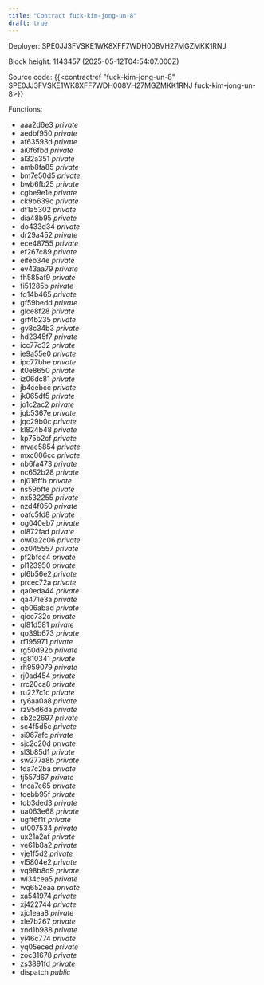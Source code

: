 ```yaml
---
title: "Contract fuck-kim-jong-un-8"
draft: true
---
```

Deployer: SPE0JJ3FVSKE1WK8XFF7WDH008VH27MGZMKK1RNJ


 



Block height: 1143457 (2025-05-12T04:54:07.000Z)

Source code: {{<contractref "fuck-kim-jong-un-8" SPE0JJ3FVSKE1WK8XFF7WDH008VH27MGZMKK1RNJ fuck-kim-jong-un-8>}}

Functions:

* aaa2d6e3 _private_
* aedbf950 _private_
* af63593d _private_
* ai0f6fbd _private_
* al32a351 _private_
* amb8fa85 _private_
* bm7e50d5 _private_
* bwb6fb25 _private_
* cgbe9e1e _private_
* ck9b639c _private_
* df1a5302 _private_
* dia48b95 _private_
* do433d34 _private_
* dr29a452 _private_
* ece48755 _private_
* ef267c89 _private_
* eifeb34e _private_
* ev43aa79 _private_
* fh585af9 _private_
* fi51285b _private_
* fq14b465 _private_
* gf59bedd _private_
* glce8f28 _private_
* grf4b235 _private_
* gv8c34b3 _private_
* hd2345f7 _private_
* icc77c32 _private_
* ie9a55e0 _private_
* ipc77bbe _private_
* it0e8650 _private_
* iz06dc81 _private_
* jb4cebcc _private_
* jk065df5 _private_
* jo1c2ac2 _private_
* jqb5367e _private_
* jqc29b0c _private_
* kl824b48 _private_
* kp75b2cf _private_
* mvae5854 _private_
* mxc006cc _private_
* nb6fa473 _private_
* nc652b28 _private_
* nj016ffb _private_
* ns59bffe _private_
* nx532255 _private_
* nzd4f050 _private_
* oafc5fd8 _private_
* og040eb7 _private_
* ol872fad _private_
* ow0a2c06 _private_
* oz045557 _private_
* pf2bfcc4 _private_
* pl123950 _private_
* pl6b56e2 _private_
* prcec72a _private_
* qa0eda44 _private_
* qa471e3a _private_
* qb06abad _private_
* qicc732c _private_
* ql81d581 _private_
* qo39b673 _private_
* rf195971 _private_
* rg50d92b _private_
* rg810341 _private_
* rh959079 _private_
* rj0ad454 _private_
* rrc20ca8 _private_
* ru227c1c _private_
* ry6aa0a8 _private_
* rz95d6da _private_
* sb2c2697 _private_
* sc4f5d5c _private_
* si967afc _private_
* sjc2c20d _private_
* sl3b85d1 _private_
* sw277a8b _private_
* tda7c2ba _private_
* tj557d67 _private_
* tnca7e65 _private_
* toebb95f _private_
* tqb3ded3 _private_
* ua063e68 _private_
* ugff6f1f _private_
* ut007534 _private_
* ux21a2af _private_
* ve61b8a2 _private_
* vje1f5d2 _private_
* vl5804e2 _private_
* vq98b8d9 _private_
* wl34cea5 _private_
* wq652eaa _private_
* xa541974 _private_
* xj422744 _private_
* xjc1eaa8 _private_
* xle7b267 _private_
* xnd1b988 _private_
* yi46c774 _private_
* yq05eced _private_
* zoc31678 _private_
* zs3891fd _private_
* dispatch _public_
